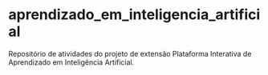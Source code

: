 # aprendizado_em_inteligencia_artificial
Repositório de atividades do projeto de extensão Plataforma Interativa de Aprendizado em Inteligência Artificial.
